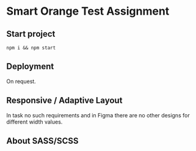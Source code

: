 # Smart Orange Test Assignment

## Start project

`npm i && npm start`

## Deployment

On request.

## Responsive / Adaptive Layout

In task no such requirements and in Figma there are no other designs for different width values.  

## About SASS/SCSS
